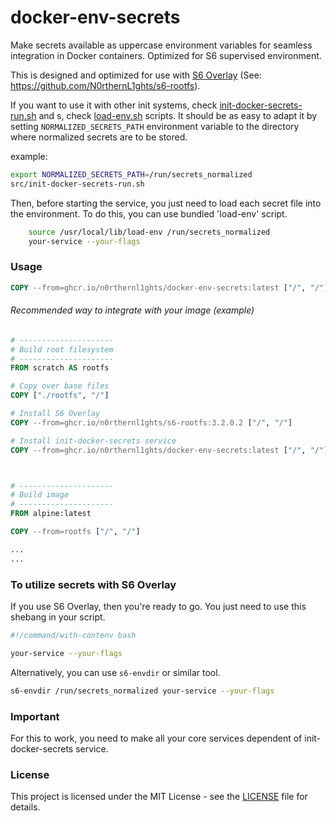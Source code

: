 # docker-env-secrets
Make secrets available as uppercase environment variables for seamless integration in Docker containers. Optimized for S6 supervised environment.

This is designed and optimized for use with [S6 Overlay](https://github.com/just-containers/s6-overlay) (See: https://github.com/N0rthernL1ghts/s6-rootfs).

If you want to use it with other init systems, check [init-docker-secrets-run.sh](src/init-docker-secrets-run.sh) and s, check [load-env.sh](src/load-env.sh) scripts.
It should be as easy to adapt it by setting `NORMALIZED_SECRETS_PATH` environment variable to the directory where normalized secrets are to be stored.

example:
```bash
export NORMALIZED_SECRETS_PATH=/run/secrets_normalized 
src/init-docker-secrets-run.sh
```

Then, before starting the service, you just need to load each secret file into the environment.
To do this, you can use bundled 'load-env' script.
```bash
    source /usr/local/lib/load-env /run/secrets_normalized
    your-service --your-flags
```

### Usage
```Dockerfile
COPY --from=ghcr.io/n0rthernl1ghts/docker-env-secrets:latest ["/", "/"]
```

###### Recommended way to integrate with your image (example)
```Dockerfile
# ---------------------
# Build root filesystem
# ---------------------
FROM scratch AS rootfs

# Copy over base files
COPY ["./rootfs", "/"]

# Install S6 Overlay
COPY --from=ghcr.io/n0rthernl1ghts/s6-rootfs:3.2.0.2 ["/", "/"]

# Install init-docker-secrets service
COPY --from=ghcr.io/n0rthernl1ghts/docker-env-secrets:latest ["/", "/"]



# ---------------------
# Build image
# ---------------------
FROM alpine:latest

COPY --from=rootfs ["/", "/"]

...
...
```

### To utilize secrets with S6 Overlay
If you use S6 Overlay, then you're ready to go. You just need to use this shebang in your script.
```bash
#!/command/with-contenv bash

your-service --your-flags
```

Alternatively, you can use `s6-envdir` or similar tool.
```bash
s6-envdir /run/secrets_normalized your-service --your-flags
```

### Important
For this to work, you need to make all your core services dependent of init-docker-secrets service.

### License
This project is licensed under the MIT License - see the [LICENSE](LICENSE) file for details.
```